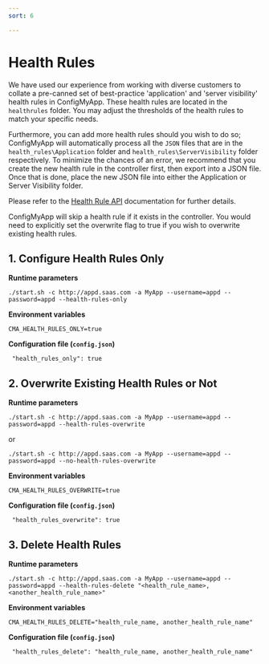 ```yaml
---
sort: 6

---
```


# Health Rules

We have used our experience from working with diverse customers to collate a pre-canned set of best-practice 'application' and 'server visibility' health rules in ConfigMyApp. These health rules are located in the `healthrules` folder.  You may adjust the thresholds of the health rules to match your specific needs. 

Furthermore, you can add more health rules should you wish to do so; ConfigMyApp will automatically process all the `JSON` files that are in the `health_rules\Application` folder and `health_rules\ServerVisibility` folder respectively. To minimize the chances of an error, we recommend that you create the new health rule in the controller first, then export into a JSON file. Once that is done, place the new JSON file into either the Application or Server Visibility folder.

Please refer to the <a href="https://docs.appdynamics.com/display/PRO45/Health+Rule+API"> Health Rule API</a> documentation for further details. 

ConfigMyApp will skip a health rule if it exists in the controller. You would need to explicitly set the overwrite flag to true if you wish to overwrite existing health rules.

## 1. Configure Health Rules Only

<b> Runtime parameters</b>

`./start.sh -c http://appd.saas.com -a MyApp --username=appd --password=appd --health-rules-only`

<b>Environment variables</b>

`CMA_HEALTH_RULES_ONLY=true`

<b>Configuration file (`config.json`)</b>

` "health_rules_only": true`

## 2. Overwrite Existing Health Rules or Not

<b> Runtime parameters</b>

`./start.sh -c http://appd.saas.com -a MyApp --username=appd --password=appd --health-rules-overwrite`

or 

`./start.sh -c http://appd.saas.com -a MyApp --username=appd --password=appd --no-health-rules-overwrite`

<b>Environment variables</b>

`CMA_HEALTH_RULES_OVERWRITE=true`

<b>Configuration file (`config.json`)</b>

` "health_rules_overwrite": true`

## 3. Delete Health Rules

<b> Runtime parameters</b>

`./start.sh -c http://appd.saas.com -a MyApp --username=appd --password=appd --health-rules-delete "<health_rule_name>, <another_health_rule_name>"`

<b>Environment variables</b>

`CMA_HEALTH_RULES_DELETE="health_rule_name, another_health_rule_name"`

<b>Configuration file (`config.json`)</b>

` "health_rules_delete": "health_rule_name, another_health_rule_name"`
